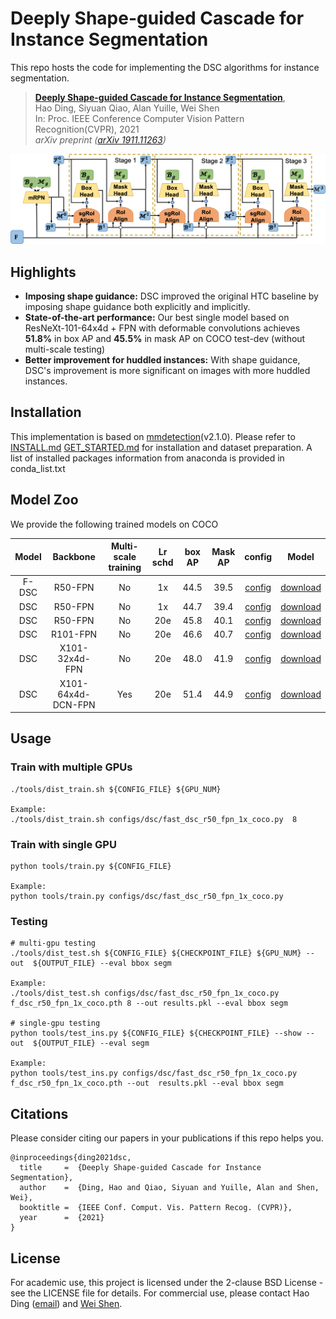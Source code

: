 # Deeply Shape-guided Cascade for Instance Segmentation
This repo hosts the code for implementing the DSC algorithms for instance segmentation.

> [**Deeply Shape-guided Cascade for Instance Segmentation**](https://arxiv.org/abs/1911.11263),            
> Hao Ding, Siyuan Qiao, Alan Yuille, Wei Shen   
> In: Proc. IEEE Conference Computer Vision Pattern Recognition(CVPR), 2021  
> *arXiv preprint ([arXiv 1911.11263](https://arxiv.org/abs/1911.11263))*  

![architecture](img/DSC_top.png)

## Highlights
- **Imposing shape guidance:**  DSC improved the original HTC baseline by imposing shape guidance both explicitly and implicitly.
- **State-of-the-art performance:** Our best single model based on ResNeXt-101-64x4d + FPN with deformable convolutions achieves **51.8%** in box AP and **45.5%** in mask AP on COCO test-dev (without multi-scale testing)
- **Better improvement for huddled instances:** With shape guidance, DSC's improvement is more significant on images with more huddled instances.

## Installation
This implementation is based on [mmdetection](https://github.com/open-mmlab/mmdetection)(v2.1.0). Please refer to [INSTALL.md](https://github.com/open-mmlab/mmdetection/blob/v2.1.0/docs/install.md) [GET_STARTED.md](https://github.com/open-mmlab/mmdetection/blob/v2.1.0/docs/install.md) for installation and dataset preparation. A list of installed packages information from anaconda is provided in conda_list.txt

## Model Zoo
We provide the following trained models on COCO

Model | Backbone | Multi-scale training | Lr schd | box AP | Mask AP | config | Model
:---: |:---:|:---:|:---:|:---: |:---: |:---: |:---:
F-DSC| R50-FPN | No | 1x | 44.5 | 39.5 | [config](configs/dsc/fast_dsc_r50_fpn_1x_coco.py) | [download](https://www.icloud.com/iclouddrive/05yKomhpHgJtq0id3c_w0DfsA#f_dsc_r50_fpn_1x_coco)
DSC| R50-FPN | No | 1x | 44.7 | 39.4 | [config](configs/dsc/dsc_r50_fpn_1x_coco.py) | [download](https://www.icloud.com/iclouddrive/0n6D3LmBoQj04riZf8OpyuO7g#dsc_r50_fpn_1x_coco)
DSC| R50-FPN | No | 20e | 45.8 | 40.1 | [config](configs/dsc/dsc_r50_fpn_20e_coco.py) | [download](https://www.icloud.com/iclouddrive/04KDNWYuoO5pDkklVASW3GKJA#dsc_r50_fpn_20e_coco)
DSC| R101-FPN | No | 20e | 46.6 | 40.7 | [config](configs/dsc/dsc_r101_fpn_20e_coco.py) | [download](https://www.icloud.com/iclouddrive/0HZA9SZhQoLTn2tmLE9a3FpRA#dsc_r101_fpn_20e_coco)
DSC| X101-32x4d-FPN | No | 20e | 48.0 | 41.9 | [config](configs/dsc/dsc_x101_32x4d_fpn_20e_coco.py) | [download](https://www.icloud.com/iclouddrive/0550mLVMlTdYzldo0G72swJZA#dsc_x101_32x4d_fpn_20e_coco)
DSC| X101-64x4d-DCN-FPN | Yes | 20e | 51.4 | 44.9 | [config](configs/dsc/dsc_x101_64x4d_fpn_dconv_c3-c5_mstrain_400_1400_16x1_20e_coco.py) | [download](https://www.icloud.com/iclouddrive/0DXqitbQT0s2FMBg4n6-0R9CQ#dsc_x101_64x4d_fpn_dconv_c3-c5_mstrain_400_1400_16x1_20e_coco)

## Usage

### Train with multiple GPUs
    ./tools/dist_train.sh ${CONFIG_FILE} ${GPU_NUM}

    Example: 
    ./tools/dist_train.sh configs/dsc/fast_dsc_r50_fpn_1x_coco.py  8

### Train with single GPU
    python tools/train.py ${CONFIG_FILE}
    
    Example:
    python tools/train.py configs/dsc/fast_dsc_r50_fpn_1x_coco.py

### Testing
    # multi-gpu testing
    ./tools/dist_test.sh ${CONFIG_FILE} ${CHECKPOINT_FILE} ${GPU_NUM} --out  ${OUTPUT_FILE} --eval bbox segm
    
    Example: 
    ./tools/dist_test.sh configs/dsc/fast_dsc_r50_fpn_1x_coco.py  f_dsc_r50_fpn_1x_coco.pth 8 --out results.pkl --eval bbox segm

    # single-gpu testing
    python tools/test_ins.py ${CONFIG_FILE} ${CHECKPOINT_FILE} --show --out  ${OUTPUT_FILE} --eval segm
    
    Example: 
    python tools/test_ins.py configs/dsc/fast_dsc_r50_fpn_1x_coco.py  f_dsc_r50_fpn_1x_coco.pth --out  results.pkl --eval bbox segm

## Citations
Please consider citing our papers in your publications if this repo helps you. 
```
@inproceedings{ding2021dsc,
  title     =  {Deeply Shape-guided Cascade for Instance Segmentation},
  author    =  {Ding, Hao and Qiao, Siyuan and Yuille, Alan and Shen, Wei},
  booktitle =  {IEEE Conf. Comput. Vis. Pattern Recog. (CVPR)},
  year      =  {2021}
}
```

## License
For academic use, this project is licensed under the 2-clause BSD License - see the LICENSE file for details. For commercial use, please contact Hao Ding ([email](hding15@jhu.edu)) and  [Wei Shen](https://shenwei1231.github.io/).
